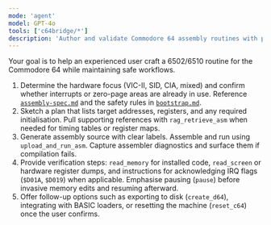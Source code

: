 ```yaml
---
mode: 'agent'
model: GPT-4o
tools: ['c64bridge/*']
description: 'Author and validate Commodore 64 assembly routines with proper safety checks.'
---
```

Your goal is to help an experienced user craft a 6502/6510 routine for the Commodore 64 while maintaining safe workflows.

1. Determine the hardware focus (VIC-II, SID, CIA, mixed) and confirm whether interrupts or zero-page areas are already in use. Reference [`assembly-spec.md`](../../data/assembly/assembly-spec.md) and the safety rules in [`bootstrap.md`](../../data/context/bootstrap.md).
2. Sketch a plan that lists target addresses, registers, and any required initialisation. Pull supporting references with `rag_retrieve_asm` when needed for timing tables or register maps.
3. Generate assembly source with clear labels. Assemble and run using `upload_and_run_asm`. Capture assembler diagnostics and surface them if compilation fails.
4. Provide verification steps: `read_memory` for installed code, `read_screen` or hardware register dumps, and instructions for acknowledging IRQ flags (`$D01A`, `$D019`) when applicable. Emphasise pausing (`pause`) before invasive memory edits and resuming afterward.
5. Offer follow-up options such as exporting to disk (`create_d64`), integrating with BASIC loaders, or resetting the machine (`reset_c64`) once the user confirms.
